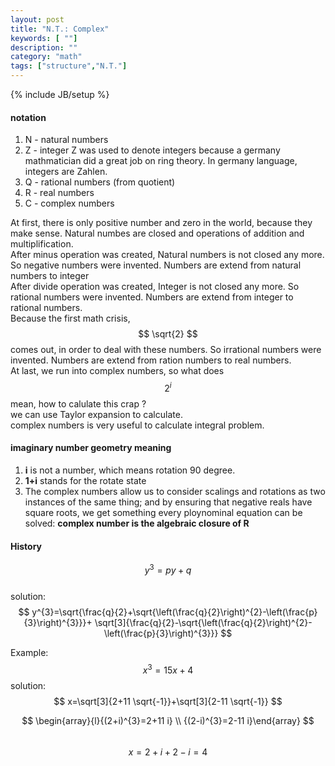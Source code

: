 ```yaml
---
layout: post
title: "N.T.: Complex"
keywords: [ ""]
description: ""
category: "math"
tags: ["structure","N.T."]
---
```

{% include JB/setup %}

#### notation
1. N - natural numbers
2. Z - integer   Z was used to denote integers because a germany mathmatician  did a great job on ring theory. In germany language, integers are Zahlen.
2. Q - rational numbers (from quotient)
3. R - real numbers
4. C - complex numbers

At first, there is only positive number and zero in the world, because they make sense. Natural numbes are closed 
and operations of addition and multiplification. <br />
After minus operation was created, Natural numbers  is not closed any more. So negative numbers were invented.
Numbers are extend from natural numbers to integer<br />
After divide operation was created, Integer is not closed any more. So rational numbers were invented.
Numbers are extend from integer to rational numbers. <br />
Because the first math crisis,  $$ \sqrt{2} $$ comes out, in order to deal with these numbers. So irrational numbers were invented.
Numbers are extend from ration numbers to real numbers. <br />
At last, we run into complex numbers, so what does $$2^i$$ mean, how to calulate this crap ? <br />
we can use Taylor expansion to calculate. <br /> 
complex numbers is very useful to calculate integral problem.


#### imaginary number geometry meaning
1. **i** is not a number, which means rotation 90 degree.
2. **1+i** stands for the rotate state
3. The complex numbers allow us to consider scalings and rotations as two instances of the same thing;
and by ensuring that negative reals have square roots, we get something every ploynominal equation can be 
solved: **complex number is the algebraic closure of R**

#### History
$$
y^{3}=p y+q
$$ <br />
solution: <br />
$$
y^{3}=\sqrt{\frac{q}{2}+\sqrt{\left(\frac{q}{2}\right)^{2}-\left(\frac{p}{3}\right)^{3}}}+
\sqrt[3]{\frac{q}{2}-\sqrt{\left(\frac{q}{2}\right)^{2}-\left(\frac{p}{3}\right)^{3}}}
$$

Example: <br />
$$
x^3=15x+4
$$
solution: <br />
$$
x=\sqrt[3]{2+11 \sqrt{-1}}+\sqrt[3]{2-11 \sqrt{-1}}
$$ 

$$
\begin{array}{l}{(2+i)^{3}=2+11 i} \\ {(2-i)^{3}=2-11 i}\end{array}
$$
<br />
$$
x=2+i+2-i=4
$$





